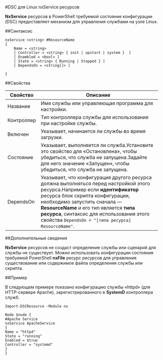 #DSC для Linux nxService ресурсов

**NxService** ресурсов в PowerShell требуемой состояние конфигурации (DSC) предоставляет механизм для управления службами на узле Linux.

##Синтаксис

```
nxService <string> #ResourceName
{
    Name = <string>
    [ Controller = <string> { init | upstart | system }  ]
    [ Enambled = <bool> ]
    [ State = <string> { Running | Stopped } ]
    [ DependsOn = <string[]> ]

}
```

##Свойства

| Свойство| Описание|
|---|---|
| Название| Имя службы или управляющая программа для настройки.|
| Контроллер| Тип контроллера службы для использования при настройке службы.|
| Включен| Указывает, начинается ли службы во время загрузки.|
| Состояние| Указывает, выполняется ли служба.Установите это свойство для «Остановлена», чтобы убедиться, что служба не запущена.Задайте для него значение «Запущен», чтобы убедиться, что служба не запущена.|
| DependsOn| Указывает, что конфигурация другого ресурса должна выполняться перед настройкой этого ресурса.Например если **идентификатор** ресурса блок скрипта конфигурации, необходимо запустить сначала — **ResourceName** и его тип является **типа ресурса**, синтаксис для использования этого свойства `DependsOn = "[типа ресурса] ResourceName"`.|


##Дополнительные сведения

**NxService** ресурсов не создаст определение службы или сценарий для службы не существует. Можно использовать конфигурации состояния требуемой PowerShell **nxFile** ресурс ресурсов для управления существование или содержимое файла определения службы или скрипта.

##Пример

В следующем примере показано конфигурацию службы «httpd» (для HTTP-сервере Apache), зарегистрированного в **SystemD** контроллера служб.

```
Import-DSCResource -Module nx 

Node $node {
#Apache Service
nxService ApacheService 
{
Name = "httpd"
State = "running"
Enabled = $true
Controller = "systemd"
}
}
```




